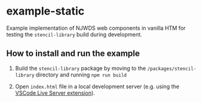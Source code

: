 # example-static

Example implementation of NJWDS web components in vanilla HTM for testing the `stencil-library` build during development.

## How to install and run the example

1. Build the `stencil-library` package by moving to the `/packages/stencil-library` directory and running `npm run build`

2. Open `index.html` file in a local development server (e.g. using the [VSCode Live Server extension](https://marketplace.visualstudio.com/items?itemName=ritwickdey.LiveServer)).
